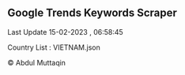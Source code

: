 

## Google Trends Keywords Scraper 
 
Last Update 15-02-2023 , 06:58:45

Country List :
VIETNAM.json



© Abdul Muttaqin 
